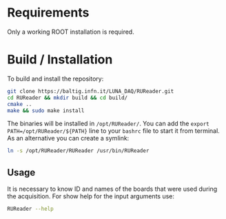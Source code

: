 # Requirements

Only a working ROOT installation is required.

# Build / Installation

To build and install the repository:

```bash
git clone https://baltig.infn.it/LUNA_DAQ/RUReader.git
cd RUReader && mkdir build && cd build/
cmake ..
make && sudo make install
```

The binaries will be installed in ```/opt/RUReader/```. You can add the ```export PATH=/opt/RUReader/${PATH}``` line to your ```bashrc``` file to start it from 
terminal. As an alternative you can create a symlink:

```bash
ln -s /opt/RUReader/RUReader /usr/bin/RUReader
```

## Usage
It is necessary to know ID and names of the boards that were used during the acquisition. For show help for the input arguments use:

```bash
RUReader --help
```
